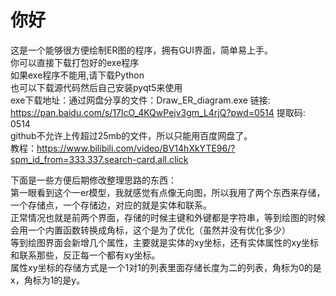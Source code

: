 # 你好
这是一个能够很方便绘制ER图的程序，拥有GUI界面，简单易上手。<br>
你可以直接下载打包好的exe程序<br>
如果exe程序不能用,请下载Python<br>
也可以下载源代码然后自己安装pyqt5来使用<br>
exe下载地址：通过网盘分享的文件：Draw_ER_diagram.exe
链接: https://pan.baidu.com/s/17lcO_4KQwPejv3gm_L4rjQ?pwd=0514 提取码: 0514
<br>github不允许上传超过25mb的文件，所以只能用百度网盘了。
<br>教程：https://www.bilibili.com/video/BV14hXkYTE96/?spm_id_from=333.337.search-card.all.click


下面是一些方便后期修改整理思路的东西：<br>
第一眼看到这个一er模型，我就感觉有点像无向图，所以我用了两个东西来存储，一个存储点，一个存储边，对应的就是实体和联系。<br>
正常情况也就是前两个界面，存储的时候主键和外键都是字符串，等到绘图的时候会用一个内置函数转换成角标，这个是为了优化（虽然并没有优化多少）<br>
等到绘图界面会新增几个属性，主要就是实体的xy坐标，还有实体属性的xy坐标和联系那些，反正每一个都有xy坐标。<br>
属性xy坐标的存储方式是一个1对1的列表里面存储长度为二的列表，角标为0的是x，角标为1的是y。<br>
